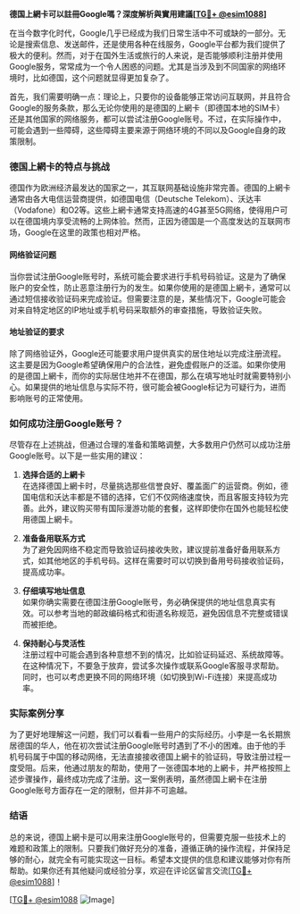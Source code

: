 **德国上網卡可以註冊Google嗎？深度解析與實用建議[[TG💪+ @esim1088](https://t.me/s/esim1088)]**

在当今数字化时代，Google几乎已经成为我们日常生活中不可或缺的一部分。无论是搜索信息、发送邮件，还是使用各种在线服务，Google平台都为我们提供了极大的便利。然而，对于在国外生活或旅行的人来说，是否能够顺利注册并使用Google服务，常常成为一个令人困惑的问题。尤其是当涉及到不同国家的网络环境时，比如德国，这个问题就显得更加复杂了。

首先，我们需要明确一点：理论上，只要你的设备能够正常访问互联网，并且符合Google的服务条款，那么无论你使用的是德国的上網卡（即德国本地的SIM卡）还是其他国家的网络服务，都可以尝试注册Google账号。不过，在实际操作中，可能会遇到一些障碍，这些障碍主要来源于网络环境的不同以及Google自身的政策限制。

### 德国上網卡的特点与挑战

德国作为欧洲经济最发达的国家之一，其互联网基础设施非常完善。德国的上網卡通常由各大电信运营商提供，如德国电信（Deutsche Telekom）、沃达丰（Vodafone）和O2等。这些上網卡通常支持高速的4G甚至5G网络，使得用户可以在德国境内享受流畅的上网体验。然而，正因为德国是一个高度发达的互联网市场，Google在这里的政策也相对严格。

#### 网络验证问题

当你尝试注册Google账号时，系统可能会要求进行手机号码验证。这是为了确保账户的安全性，防止恶意注册行为的发生。如果你使用的是德国上網卡，通常可以通过短信接收验证码来完成验证。但需要注意的是，某些情况下，Google可能会对来自特定地区的IP地址或手机号码采取额外的审查措施，导致验证失败。

#### 地址验证的要求

除了网络验证外，Google还可能要求用户提供真实的居住地址以完成注册流程。这主要是因为Google希望确保用户的合法性，避免虚假账户的泛滥。如果你使用的是德国上網卡，而你的实际居住地并不在德国，那么在填写地址时就需要特别小心。如果提供的地址信息与实际不符，很可能会被Google标记为可疑行为，进而影响账号的正常使用。

### 如何成功注册Google账号？

尽管存在上述挑战，但通过合理的准备和策略调整，大多数用户仍然可以成功注册Google账号。以下是一些实用的建议：

1. **选择合适的上網卡**  
   在选择德国上網卡时，尽量挑选那些信誉良好、覆盖面广的运营商。例如，德国电信和沃达丰都是不错的选择，它们不仅网络速度快，而且客服支持较为完善。此外，建议购买带有国际漫游功能的套餐，这样即使你在国外也能轻松使用德国上網卡。

2. **准备备用联系方式**  
   为了避免因网络不稳定而导致验证码接收失败，建议提前准备好备用联系方式，如其他地区的手机号码。这样在需要时可以切换到备用号码接收验证码，提高成功率。

3. **仔细填写地址信息**  
   如果你确实需要在德国注册Google账号，务必确保提供的地址信息真实有效。可以参考当地的邮政编码格式和街道名称规范，避免因信息不完整或错误而被拒绝。

4. **保持耐心与灵活性**  
   注册过程中可能会遇到各种意想不到的情况，比如验证码延迟、系统故障等。在这种情况下，不要急于放弃，尝试多次操作或联系Google客服寻求帮助。同时，也可以考虑更换不同的网络环境（如切换到Wi-Fi连接）来提高成功率。

### 实际案例分享

为了更好地理解这一问题，我们可以看看一些用户的实际经历。小李是一名长期旅居德国的华人，他在初次尝试注册Google账号时遇到了不小的困难。由于他的手机号码属于中国的移动网络，无法直接接收德国上網卡的验证码，导致注册过程一度受阻。后来，他通过朋友的帮助，使用了一张德国本地的上網卡，并严格按照上述步骤操作，最终成功完成了注册。这一案例表明，虽然德国上網卡在注册Google账号方面存在一定的限制，但并非不可逾越。

### 结语

总的来说，德国上網卡是可以用来注册Google账号的，但需要克服一些技术上的难题和政策上的限制。只要我们做好充分的准备，遵循正确的操作流程，并保持足够的耐心，就完全有可能实现这一目标。希望本文提供的信息和建议能够对你有所帮助。如果你还有其他疑问或经验分享，欢迎在评论区留言交流[[TG💪+ @esim1088](https://t.me/s/esim1088)]！

[[TG💪+ @esim1088](https://t.me/s/esim1088) ![Image](https://i.postimg.cc/4NQfJmqS/Snipaste-2025-05-13-00-14-12.png)]